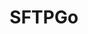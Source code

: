 ---
draft: false
title: SFTPGo
content:
  id: sftpgo
  name: SFTPGo
  logo: /images/hosting-and-infrastructure/storage/sftpgo/logo.png
  website: https://github.com/drakkan/sftpgo
  iframe_website: /website-iframe/hosting-and-infrastructure/storage/sftpgo
  dashboardImage: /images/hosting-and-infrastructure/storage/sftpgo/screenshot-1.png
  short_description: Fully featured and highly configurable SFTP server with optional HTTP/S, FTP/S and WebDAV support
  description: "Fully featured and highly configurable SFTP server with optional HTTP/S, FTP/S and WebDAV support. Several storage backends are supported: local filesystem, encrypted local filesystem, S3 (compatible) Object Storage, Google Cloud Storage, Azure Blob Storage, SFTP."
  features:
    - title: Web UI
      description: Web based administration interface to easily manage users, folders and connections. Web client interface so that end users can change their credentials, manage and share their files in the browser. Web Client and Web Admin user interfaces support OpenID Connect authentication and so they can be integrated with identity providers such as Keycloak.
    - title: Versatile
      description: Support for serving local filesystem, encrypted local filesystem, S3 Compatible Object Storage, Google Cloud Storage, Azure Blob Storage or other SFTP accounts over SFTP/SCP/FTP/WebDAV.
    - title: REST API
      description: REST API for users and folders management, data retention, backup, restore and real time reports of the active connections with possibility of forcibly closing a connection.
    - title: Features
      description: Quota, Data transfer bandwidth limits, Geo-IP filtering, Virtual folders ... and hundreds of others options and features are available
  screenshots:
    - /images/hosting-and-infrastructure/storage/sftpgo/screenshot-1.png
    - /images/hosting-and-infrastructure/storage/sftpgo/screenshot-2.png
---